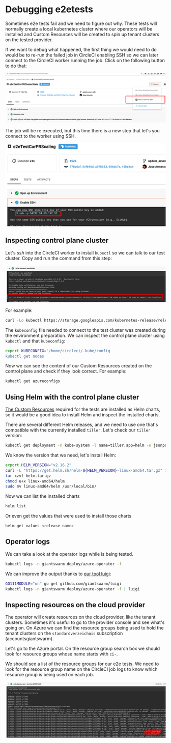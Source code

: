 # Debugging e2etests

Sometimes e2e tests fail and we need to figure out why.
These tests will normally create a local kubernetes cluster where our operators will be installed and Custom Resources
will be created to spin up tenant clusters on the tested provider.

If we want to debug what happened, the first thing we would need to do would be to re-run the failed job in CircleCI
enabling SSH so we can later connect to the CircleCI worker running the job. Click on the following button to do that:

![](rerun.png)

The job will be re executed, but this time there is a new step that let's you connect to the worker using SSH.

![](ssh.png)


## Inspecting control plane cluster

Let's _ssh_ into the CircleCI worker to install `kubectl` so we can talk to our test cluster.
Copy and run the command from this step:

![](kubectl.png)

For example:
```bash
curl -Lo kubectl https://storage.googleapis.com/kubernetes-release/release/v1.10.0/bin/linux/amd64/kubectl && chmod +x kubectl && sudo mv kubectl /usr/local/bin/
```

The `kubeconfig` file needed to connect to the test cluster was created during the environment preparation.
We can inspect the control plane cluster using `kubectl` and that `kubeconfig`:

```bash
export KUBECONFIG="/home/circleci/.kube/config
kubectl get nodes
```

Now we can see the content of our Custom Resources created on the control plane and check if they look correct.
For example:
```bash
kubectl get azureconfigs
```


## Using Helm with the control plane cluster

[The Custom Resources](https://github.com/giantswarm/apiextensions/tree/master/helm) required for the tests are
installed as Helm charts, so it would be a good idea to install Helm and inspect the installed charts.

There are several different Helm releases, and we need to use one that's compatible with the currently installed `tiller`.
Let's check our `tiller` version:

```bash
kubectl get deployment -n kube-system -l name=tiller,app=helm -o jsonpath="{..image}"
```

We know the version that we need, let's install Helm:

```bash
export HELM_VERSION="v2.16.2"
curl -L "https://get.helm.sh/helm-${HELM_VERSION}-linux-amd64.tar.gz" > ./helm.tar.gz
tar xzvf helm.tar.gz
chmod u+x linux-amd64/helm
sudo mv linux-amd64/helm /usr/local/bin/
```

Now we can list the installed charts

```bash
helm list
```

Or even get the values that were used to install those charts

```bash
helm get values <release-name>
```


## Operator logs

We can take a look at the operator logs while is being tested.

```bash
kubectl logs -n giantswarm deploy/azure-operator -f
```

We can improve the output thanks to [our tool luigi](https://github.com/giantswarm/luigi):

```bash
GO111MODULE="on" go get github.com/giantswarm/luigi
kubectl logs -n giantswarm deploy/azure-operator -f | luigi
```


## Inspecting resources on the cloud provider

The operator will create resources on the cloud provider, like the tenant clusters. Sometimes it's useful to go to the
provider console and see what's going on.
On Azure we can find the resource groups being used to hold the tenant clusters on the `standardverzeichnis`
subscription (accountsgiantswarm).

Let's go to the Azure portal. On the resource group search box we should look for resource groups whose name starts with `ci-`.

We should see a list of the resource groups for our e2e tests. We need to look for the resource group name on the
CircleCI job logs to know which resource group is being used on each job.

![](resourcegroupname.png)

